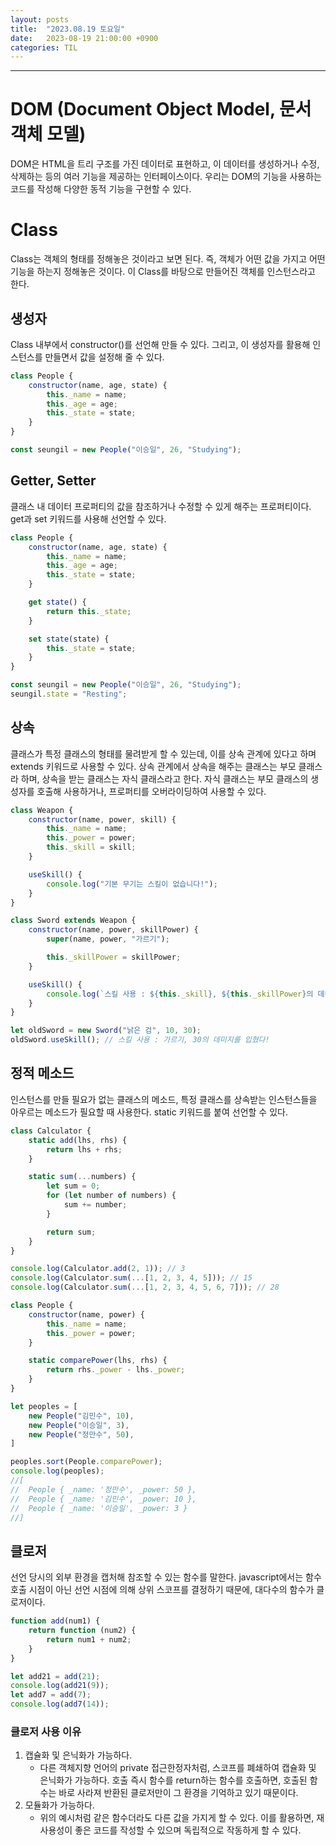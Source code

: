 ```yaml
---
layout: posts
title:  "2023.08.19 토요일"
date:   2023-08-19 21:00:00 +0900
categories: TIL
---
```

---
# DOM (Document Object Model, 문서 객체 모델)
DOM은 HTML을 트리 구조를 가진 데이터로 표현하고, 이 데이터를 생성하거나 수정, 삭제하는 등의 여러 기능을 제공하는 인터페이스이다. 우리는 DOM의 기능을 사용하는 코드를 작성해 다양한 동적 기능을 구현할 수 있다.

# Class
Class는 객체의 형태를 정해놓은 것이라고 보면 된다. 즉, 객체가 어떤 값을 가지고 어떤 기능을 하는지 정해놓은 것이다. 이 Class를 바탕으로 만들어진 객체를 인스턴스라고 한다.
## 생성자
Class 내부에서 constructor()를 선언해 만들 수 있다. 그리고, 이 생성자를 활용해 인스턴스를 만들면서 값을 설정해 줄 수 있다.
``` javascript
class People {
    constructor(name, age, state) {
        this._name = name;
        this._age = age;
        this._state = state;
    }
}

const seungil = new People("이승일", 26, "Studying");
```
## Getter, Setter
클래스 내 데이터 프로퍼티의 값을 참조하거나 수정할 수 있게 해주는 프로퍼티이다. get과 set 키워드를 사용해 선언할 수 있다.
``` javascript
class People {
    constructor(name, age, state) {
        this._name = name;
        this._age = age;
        this._state = state;
    }

    get state() {
        return this._state;
    }

    set state(state) {
        this._state = state;
    }
}

const seungil = new People("이승일", 26, "Studying");
seungil.state = "Resting";
```
## 상속
클래스가 특정 클래스의 형태를 물려받게 할 수 있는데, 이를 상속 관계에 있다고 하며 extends 키워드로 사용할 수 있다. 상속 관계에서 상속을 해주는 클래스는 부모 클래스라 하며, 상속을 받는 클래스는 자식 클래스라고 한다. 자식 클래스는 부모 클래스의 생성자를 호출해 사용하거나, 프로퍼티를 오버라이딩하여 사용할 수 있다.
``` javascript
class Weapon {
    constructor(name, power, skill) {
        this._name = name;
        this._power = power;
        this._skill = skill;
    }

    useSkill() {
        console.log("기본 무기는 스킬이 없습니다!");
    }
}

class Sword extends Weapon {
    constructor(name, power, skillPower) {
        super(name, power, "가르기");

        this._skillPower = skillPower;
    }

    useSkill() {
        console.log(`스킬 사용 : ${this._skill}, ${this._skillPower}의 데미지를 입혔다!`);
    }
}

let oldSword = new Sword("낡은 검", 10, 30);
oldSword.useSkill(); // 스킬 사용 : 가르기, 30의 데미지를 입혔다!
```
## 정적 메소드
인스턴스를 만들 필요가 없는 클래스의 메소드, 특정 클래스를 상속받는 인스턴스들을 아우르는 메소드가 필요할 때 사용한다. static 키워드를 붙여 선언할 수 있다.
``` javascript
class Calculator {
    static add(lhs, rhs) {
        return lhs + rhs;
    }

    static sum(...numbers) {
        let sum = 0;
        for (let number of numbers) {
            sum += number;
        }

        return sum;
    }
}

console.log(Calculator.add(2, 1)); // 3
console.log(Calculator.sum(...[1, 2, 3, 4, 5])); // 15
console.log(Calculator.sum(...[1, 2, 3, 4, 5, 6, 7])); // 28

class People {
    constructor(name, power) {
        this._name = name;
        this._power = power;
    }

    static comparePower(lhs, rhs) {
        return rhs._power - lhs._power;
    }
}

let peoples = [
    new People("김민수", 10),
    new People("이승일", 3),
    new People("정만수", 50),
]

peoples.sort(People.comparePower);
console.log(peoples);
//[
//  People { _name: '정만수', _power: 50 },
//  People { _name: '김민수', _power: 10 },
//  People { _name: '이승일', _power: 3 }
//]
```
## 클로저
선언 당시의 외부 환경을 캡처해 참조할 수 있는 함수를 말한다. javascript에서는 함수 호출 시점이 아닌 선언 시점에 의해 상위 스코프를 결정하기 때문에, 대다수의 함수가 클로저이다.
``` javascript
function add(num1) {
    return function (num2) {
        return num1 + num2;
    }
}

let add21 = add(21);
console.log(add21(9));
let add7 = add(7);
console.log(add7(14));
```
### 클로저 사용 이유
1. 캡슐화 및 은닉화가 가능하다.
    - 다른 객체지향 언어의 private 접근한정자처럼, 스코프를 폐쇄하여 캡슐화 및 은닉화가 가능하다. 호출 즉시 함수를 return하는 함수를 호출하면, 호출된 함수는 바로 사라져 반환된 클로저만이 그 환경을 기억하고 있기 때문이다.
2. 모듈화가 가능하다.
    - 위의 예시처럼 같은 함수더라도 다른 값을 가지게 할 수 있다. 이를 활용하면, 재사용성이 좋은 코드를 작성할 수 있으며 독립적으로 작동하게 할 수 있다.